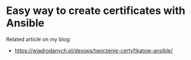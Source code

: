 # Easy way to create certificates with Ansible

Related article on my blog:
- https://wiadrodanych.pl/devops/tworzenie-certyfikatow-ansible/
